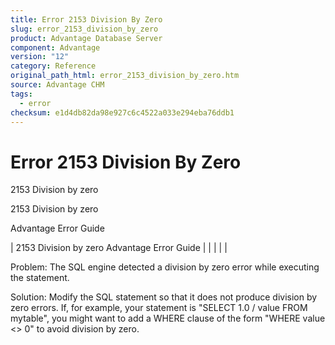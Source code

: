 ```yaml
---
title: Error 2153 Division By Zero
slug: error_2153_division_by_zero
product: Advantage Database Server
component: Advantage
version: "12"
category: Reference
original_path_html: error_2153_division_by_zero.htm
source: Advantage CHM
tags:
  - error
checksum: e1d4db82da98e927c6c4522a033e294eba76ddb1
---
```


# Error 2153 Division By Zero

2153 Division by zero

2153 Division by zero

Advantage Error Guide

| 2153 Division by zero  Advantage Error Guide |  |  |  |  |

Problem: The SQL engine detected a division by zero error while executing the statement.

Solution: Modify the SQL statement so that it does not produce division by zero errors. If, for example, your statement is "SELECT 1.0 / value FROM mytable", you might want to add a WHERE clause of the form "WHERE value <> 0" to avoid division by zero.
